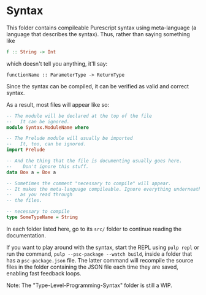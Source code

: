 # Syntax

This folder contains compileable Purescript syntax using meta-language (a language that describes the syntax). Thus, rather than saying something like
```purescript
f :: String -> Int
```
which doesn't tell you anything, it'll say:
```purescipt
functionName :: ParameterType -> ReturnType
```

Since the syntax can be compiled, it can be verified as valid and correct syntax.

As a result, most files will appear like so:
```purescript
-- The module will be declared at the top of the file
--   It can be ignored.
module Syntax.ModuleName where

-- The Prelude module will usually be imported
--   It, too, can be ignored.
import Prelude

-- And the thing that the file is documenting usually goes here.
--    Don't ignore this stuff.
data Box a = Box a

-- Sometimes the comment "necessary to compile" will appear.
-- It makes the meta-language compileable. Ignore everything underneath it
--   as you read through
-- the files.

-- necessary to compile
type SomeTypeName = String
```

In each folder listed here, go to its `src/` folder to continue reading the documentation.

If you want to play around with the syntax, start the REPL using `pulp repl` or run the command, `pulp --psc-package --watch build`, inside a folder that has a `psc-package.json` file. The latter command will recompile the source files in the folder containing the JSON file each time they are saved, enabling fast feedback loops.

Note: The "Type-Level-Programming-Syntax" folder is still a WIP.

